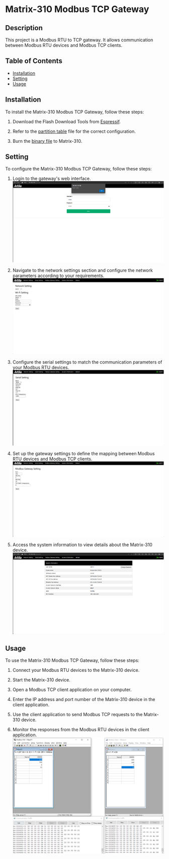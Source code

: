 # Matrix-310 Modbus TCP Gateway

## Description

This project is a Modbus RTU to TCP gateway. It allows communication between Modbus RTU devices and Modbus TCP clients.

## Table of Contents

- [Installation](#installation)
- [Setting](#Setting)
- [Usage](#usage)

## Installation

To install the Matrix-310 Modbus TCP Gateway, follow these steps:

1. Download the Flash Download Tools from [Espressif](https://www.espressif.com/en/support/download/other-tools).

2. Refer to the [partition table](compile/partitions.csv) file for the correct configuration.

3. Burn the [binary file](build) to Matrix-310.

## Setting

To configure the Matrix-310 Modbus TCP Gateway, follow these steps:

1. Login to the gateway's web interface.
    ![Login](img/login.png)

2. Navigate to the network settings section and configure the network parameters according to your requirements.
    ![Network Setting](img/network_setting.png)

3. Configure the serial settings to match the communication parameters of your Modbus RTU devices.
    ![Serial Setting](img/serial_setting.png)

4. Set up the gateway settings to define the mapping between Modbus RTU devices and Modbus TCP clients.
    ![Gateway Setting](img/gateway_setting.png)

5. Access the system information to view details about the Matrix-310 device.
    ![System Info](img/system_info.png)

## Usage

To use the Matrix-310 Modbus TCP Gateway, follow these steps:

1. Connect your Modbus RTU devices to the Matrix-310 device.

2. Start the Matrix-310 device.

3. Open a Modbus TCP client application on your computer.

4. Enter the IP address and port number of the Matrix-310 device in the client application.

5. Use the client application to send Modbus TCP requests to the Matrix-310 device.

6. Monitor the responses from the Modbus RTU devices in the client application.
![Read Data](img/read_data.png)
